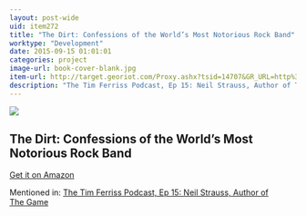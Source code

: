 ```yaml
---
layout: post-wide
uid: item272
title: "The Dirt: Confessions of the World’s Most Notorious Rock Band"
worktype: "Development"
date: 2015-09-15 01:01:01
categories: project
image-url: book-cover-blank.jpg
item-url: http://target.georiot.com/Proxy.ashx?tsid=14707&GR_URL=http%3A%2F%2Fwww.amazon.com%2FThe-Dirt-Confessions-Worlds-Notorious%2Fdp%2F0060989157%2F
description: "The Tim Ferriss Podcast, Ep 15: Neil Strauss, Author of The Game"
---
```

<a href="http://target.georiot.com/Proxy.ashx?tsid=14707&GR_URL=http%3A%2F%2Fwww.amazon.com%2FThe-Dirt-Confessions-Worlds-Notorious%2Fdp%2F0060989157%2F" target="blank"><img src="../../../../img/thumbs/book-cover-blank.jpg" class="prod-img"></a>
<h2>The Dirt: Confessions of the World’s Most Notorious Rock Band</h2>
<p><a href="http://target.georiot.com/Proxy.ashx?tsid=14707&GR_URL=http%3A%2F%2Fwww.amazon.com%2FThe-Dirt-Confessions-Worlds-Notorious%2Fdp%2F0060989157%2F" target="blank">Get it on Amazon</a><p>
<p>Mentioned in: <a href="http://fourhourworkweek.com/2014/06/24/neil-strauss/" target="blank">The Tim Ferriss Podcast, Ep 15: Neil Strauss, Author of The Game</a></p>
